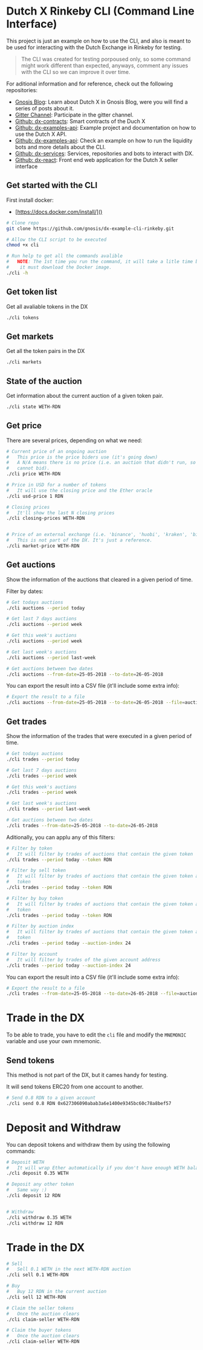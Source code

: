 # Dutch X Rinkeby CLI (Command Line Interface) 
This project is just an example on how to use the CLI, and also is meant to be
used for interacting with the Dutch Exchange in Rinkeby for testing.

> The CLI was created for testing porpoused only, so some command might work 
> different than expected, anyways, comment any issues with the CLI so we can
> improve it over time.

For aditional information and for reference, check out the following 
repositories:

* [Gnosis Blog](https://blog.gnosis.pm/tagged/dutchx): Learn about Dutch X in 
Gnosis Blog, were you will find a series of posts about it.
* [Gitter Channel](https://gitter.im/gnosis/DutchX): Participate in the gitter channel.
* [Github: dx-contracts](https://github.com/gnosis/dx-contracts): Smart 
contracts of the Duch X
* [Github: dx-examples-api](https://github.com/gnosis/dx-examples-api): 
Example project and documentation on how to use the Dutch X API.
* [Github: dx-examples-api](https://github.com/gnosis/dx-examples-liquidity-bots): 
Check an example on how to run the liquidity bots and more details about the CLI.
* [Github: dx-services](https://github.com/gnosis/dx-services): Services, 
repositories and bots to interact with DX.
* [Github: dx-react](https://github.com/gnosis/dx-react): Front end web 
application for the Dutch X seller interface


## Get started with the CLI

First install docker:
* [https://docs.docker.com/install/]()


```bash
# Clone repo
git clone https://github.com/gnosis/dx-example-cli-rinkeby.git

# Allow the CLI script to be executed
chmod +x cli

# Run help to get all the commands avalible
#   NOTE: The 1st time you run the command, it will take a litle time because
#    it must download the Docker image.
./cli -h
```

## Get token list
Get all avaliable tokens in the DX
```bash
./cli tokens
```

## Get markets
Get all the token pairs in the DX
```bash
./cli markets
```

## State of the auction
Get information about the current auction of a given token pair.
```bash
./cli state WETH-RDN
```

## Get price
There are several prices, depending on what we need:

```bash
# Current price of an ongoing auction
#   This price is the price biders use (it's going down)
#   A N/A means there is no price (i.e. an auction that didn't run, so  you 
#   cannot bid).
./cli price WETH-RDN

# Price in USD for a number of tokens
#   It will use the closing price and the Ether oracle
./cli usd-price 1 RDN

# Closing prices
#   It'll show the last N closing prices
./cli closing-prices WETH-RDN


# Price of an external exchange (i.e. 'binance', 'huobi', 'kraken', 'bitfinex')
#   This is not part of the DX. It's just a reference.
./cli market-price WETH-RDN
```

## Get auctions
Show the information of the auctions that cleared in a given period of time.

Filter by dates:

```bash
# Get todays auctions
./cli auctions --period today

# Get last 7 days auctions
./cli auctions --period week

# Get this week's auctions
./cli auctions --period week

# Get last week's auctions
./cli auctions --period last-week

# Get auctions between two dates 
./cli auctions --from-date=25-05-2018 --to-date=26-05-2018
```

You can export the result into a CSV file (it'll include some extra info):
```bash
# Export the result to a file
./cli auctions --from-date=25-05-2018 --to-date=26-05-2018 --file=auctions.csv
```

## Get trades

Show the information of the trades that were executed in a given period of time.

```bash
# Get todays auctions
./cli trades --period today

# Get last 7 days auctions
./cli trades --period week

# Get this week's auctions
./cli trades --period week

# Get last week's auctions
./cli trades --period last-week

# Get auctions between two dates 
./cli trades --from-date=25-05-2018 --to-date=26-05-2018
```

Aditionally, you can applu any of this filters:
```bash
# Filter by token
#   It will filter by trades of auctions that contain the given token
./cli trades --period today --token RDN

# Filter by sell token
#   It will filter by trades of auctions that contain the given token as a sell
#   token
./cli trades --period today --token RDN

# Filter by buy token
#   It will filter by trades of auctions that contain the given token as a buy
#   token
./cli trades --period today --token RDN

# Filter by auction index
#   It will filter by trades of auctions that contain the given token as a buy
#   token
./cli trades --period today --auction-index 24

# Filter by account
#   It will filter by trades of the given account address
./cli trades --period today --auction-index 24
```

You can export the result into a CSV file (it'll include some extra info):
```bash
# Export the result to a file
./cli trades --from-date=25-05-2018 --to-date=26-05-2018 --file=auctions.csv
```

# Trade in the DX
To be able to trade, you have to edit the `cli` file and modify the `MNEMONIC`
variable and use your own mnemonic.

## Send tokens
This method is not part of the DX, but it cames handy for testing.

It will send tokens ERC20 from one account to another.

```bash
# Send 0.8 RDN to a given account
./cli send 0.8 RDN 0x627306090abab3a6e1400e9345bc60c78a8bef57
```

# Deposit and Withdraw
You can deposit tokens and withdraw them by using the following commands:

```bash
# Deposit WETH
#   It will wrap Ether automatically if you don't have enough WETH balance
./cli deposit 0.35 WETH

# Deposit any other token
#   Same way :)
./cli deposit 12 RDN


# Withdraw
./cli withdraw 0.35 WETH
./cli withdraw 12 RDN
```

# Trade in the DX
```bash
# Sell
#   Sell 0.1 WETH in the next WETH-RDN auction
./cli sell 0.1 WETH-RDN

# Buy
#   Buy 12 RDN in the current auction
./cli sell 12 WETH-RDN

# Claim the seller tokens
#   Once the auction clears
./cli claim-seller WETH-RDN

# Claim the buyer tokens
#   Once the auction clears
./cli claim-seller WETH-RDN
```
